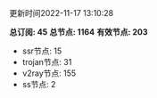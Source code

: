 更新时间2022-11-17 13:10:28

**总订阅: 45**
**总节点: 1164**
**有效节点: 203**
- ssr节点: 15
- trojan节点: 31
- v2ray节点: 155
- ss节点: 2
